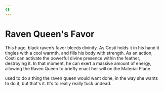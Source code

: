 ```yaml
---
{}
---
```


# Raven Queen's Favor

This huge, black raven’s favor bleeds divinity. As Costi holds it in his hand it tingles with a cool warmth, and fills his body with strength. As an action, Costi can activate the powerful divine presence within the feather, destroying it. In that moment, he can exert a massive amount of energy, allowing the Raven Queen to briefly enact her will on the Material Plane.

used to do a thing the raven queen would want done, in the way she wants to do it, but that's it. It's to really really fuck undead. 